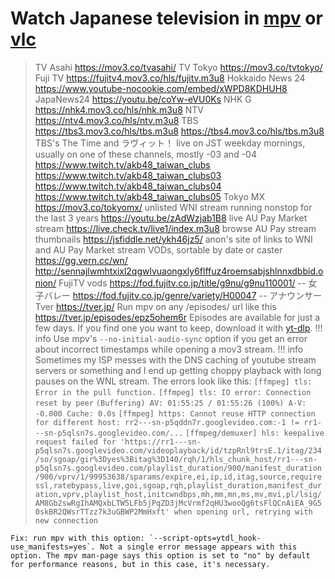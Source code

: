 # Watch Japanese television in [mpv](https://mpv.io) or [vlc](https://www.videolan.org/vlc/)
>TV Asahi
https://mov3.co/tvasahi/
>TV Tokyo
https://mov3.co/tvtokyo/
>Fuji TV
https://fujitv4.mov3.co/hls/fujitv.m3u8
>Hokkaido News 24
https://www.youtube-nocookie.com/embed/xWPD8KDHUH8
>JapaNews24
https://youtu.be/coYw-eVU0Ks
>NHK G
https://nhk4.mov3.co/hls/nhk.m3u8
>NTV
https://ntv4.mov3.co/hls/ntv.m3u8
>TBS
https://tbs3.mov3.co/hls/tbs.m3u8
https://tbs4.mov3.co/hls/tbs.m3u8
>TBS's The Time and ラヴィット！ live on JST weekday mornings, usually on one of these channels, mostly -03 and -04
https://www.twitch.tv/akb48_taiwan_clubs
https://www.twitch.tv/akb48_taiwan_clubs03
https://www.twitch.tv/akb48_taiwan_clubs04
https://www.twitch.tv/akb48_taiwan_clubs05
>Tokyo MX
https://mov3.co/tokyomx/
>unlisted WNI stream running nonstop for the last 3 years
https://youtu.be/zAdWzjab1B8
>live AU Pay Market stream
https://live.check.tv/live1/index.m3u8
>browse AU Pay stream thumbnails
https://jsfiddle.net/ykh46jz5/
>anon's site of links to WNI and AU Pay Market stream VODs, sortable by date or caster
https://gg.vern.cc/wn/
http://sennajlwmhtxixl2qgwlvuaongxly6flffuz4roemsabjshlnnxdbbid.onion/
>FujiTV vods
https://fod.fujitv.co.jp/title/g9nu/g9nu110001/ -- 女子バレー
https://fod.fujitv.co.jp/genre/variety/H00047 --  アナウンサー
>Tver
https://tver.jp/
Run mpv on any /episodes/ url like this https://tver.jp/episodes/epz5ohem6r
Episodes are available for just a few days. If you find one you want to keep, download it with [yt-dlp](https://github.com/yt-dlp/yt-dlp).
!!! info
    Use mpv's `--no-initial-audio-sync` option if you get an error about incorrect timestamps while opening a mov3 stream.
!!! info
    Sometimes my ISP messes with the DNS caching of youtube stream servers or something and I end up getting choppy playback with long pauses on the WNL stream. The errors look like this:
    `[ffmpeg] tls: Error in the pull function.`
    `[ffmpeg] tls: IO error: Connection reset by peer`
    `(Buffering) AV: 01:55:25 / 01:55:26 (100%) A-V: -0.000 Cache: 0.0s`
    `[ffmpeg] https: Cannot reuse HTTP connection for different host: rr2---sn-p5qddn7r.googlevideo.com:-1 != rr1---sn-p5qlsn7s.googlevideo.com/...`
    `[ffmpeg/demuxer] hls: keepalive request failed for 'https://rr1---sn-p5qlsn7s.googlevideo.com/videoplayback/id/tzpRnl9trsE.1/itag/234/so/sgoap/gir%3Dyes%3Bitag%3D140/rqh/1/hls_chunk_host/rr1---sn-p5qlsn7s.googlevideo.com/playlist_duration/900/manifest_duration/900/vprv/1/99953638/sparams/expire,ei,ip,id,itag,source,requiressl,ratebypass,live,goi,sgoap,rqh,playlist_duration,manifest_duration,vprv,playlist_host,initcwndbps,mh,mm,mn,ms,mv,mvi,pl/lsig/AM8Gb2swRgIhAMQxbLTW5LFb5jPqZD3jMcVrmf2qHU3wooQg6tsFlQCnAiEA_9G50skBR2QWsrTTzz7k3uGBWP2MmHxft' when opening url, retrying with new connection`

    Fix: run mpv with this option: `--script-opts=ytdl_hook-use_manifests=yes`. Not a single error message appears with this option. The mpv man-page says this option is set to "no" by default for performance reasons, but in this case, it's necessary.